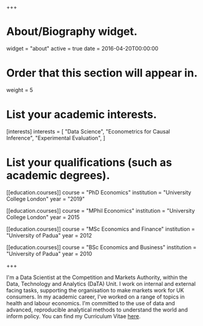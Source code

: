 +++
# About/Biography widget.
widget = "about"
active = true
date = 2016-04-20T00:00:00

# Order that this section will appear in.
weight = 5

# List your academic interests.
[interests]
  interests = [
    "Data Science",
    "Econometrics for Causal Inference",
    "Experimental Evaluation",
  ]

# List your qualifications (such as academic degrees).
[[education.courses]]
  course = "PhD Economics"
  institution = "University College London"
  year = "2019"

[[education.courses]]
  course = "MPhil Economics"
  institution = "University College London"
  year = 2015

[[education.courses]]
  course = "MSc Economics and Finance"
  institution = "University of Padua"
  year = 2012
  
[[education.courses]]
  course = "BSc Economics and Business"
  institution = "University of Padua"
  year = 2010
 
+++

I'm a Data Scientist at the Competition and Markets Authority, within the Data, Technology and Analytics (DaTA) Unit. I work on internal and external facing tasks, supporting the organisation to make markets work for UK consumers. In my academic career, I've worked on a range of topics in health and labour economics. I'm committed to the use of data and advanced, reproducible analytical methods to understand the world and inform policy. You can find my Curriculum Vitae [here](files/CV_Mason_221206.pdf).
